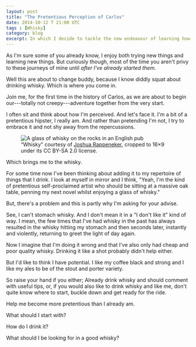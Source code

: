 ```yaml
---
layout: post
title: "The Pretentious Perception of Carlos"
date: 2014-10-12 T 21:00 UTC
tags : [Whisky]
category: blog
excerpt: In which I decide to tackle the new endeavour of learning how to drink whisky. And I really want your help.
---
```

As I'm sure some of you already know, I enjoy both trying new things and learning new things. But curiously though, most of the time you aren't privy to these journeys of mine until *after I've already started them*.

Well this are about to change buddy, because I know diddly squat about drinking whisky. Which is where you come in.

Join me, for the first time in the history of Carlos, as we are about to begin our---totally not creepy---adventure together from the very start.

I often sit and think about how I'm perceived. And let's face it. I'm a bit of a pretentious hipster, I really am. And rather than pretending I'm not, I try to embrace it and not shy away from the repercussions.

<figure>
	<img class="js-lazy-load" data-original="/assets/posts/2014/october/the-pretentious-perception-of-carlos/whisky-by-joshua-rappeneker.jpg" alt="A glass of whisky on the rocks in an English pub">
	<figcaption>“Whisky” courtesy of <a href="https://flic.kr/p/4Dhj7x">Joshua Rappeneker</a>, cropped to 16×9 under its CC BY-SA 2.0 license.</figcaption>
</figure>

Which brings me to the whisky.

For some time now I've been thinking about adding it to my repertoire of things that I drink. I look at myself in mirror and I think, "Yeah, I'm the kind of pretentious self-proclaimed artist who should be sitting at a massive oak table, penning my next novel whilst enjoying a glass of whisky."

But, there's a problem and this is partly why I'm asking for your advise.

<p data-pullquote="Drinking it like a shot probably didn’t help either."></p>

See, I can't stomach whisky. And I don't mean it in a "I don't like it" kind of way. I mean, the few times that I've had whisky in the past has always resulted in the whisky hitting my stomach and then seconds later, instantly and violently, returning to greet the light of day again.

Now I imagine that I'm doing it wrong and that I've also only had cheap and poor quality whisky. Drinking it like a shot probably didn't help either.

But I'd like to think I have potential. I like my coffee black and strong and I like my ales to be of the stout and porter variety.

So raise your hand if you either; Already drink whisky and should comment with useful tips, or, if you would also like to drink whisky and like me, don't quite know where to start, buckle down and get ready for the ride.

Help me become more pretentious than I already am.

What should I start with?

How do I drink it?

What should I be looking for in a good whisky?